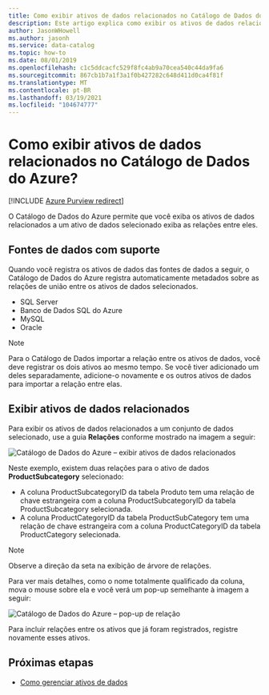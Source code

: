 ```yaml
---
title: Como exibir ativos de dados relacionados no Catálogo de Dados do Azure
description: Este artigo explica como exibir os ativos de dados relacionados de um ativo de dados selecionado no Catálogo de Dados do Azure.
author: JasonWHowell
ms.author: jasonh
ms.service: data-catalog
ms.topic: how-to
ms.date: 08/01/2019
ms.openlocfilehash: c1c5ddcacfc529f8fc4ab9a70cea540c44da9fa6
ms.sourcegitcommit: 867cb1b7a1f3a1f0b427282c648d411d0ca4f81f
ms.translationtype: MT
ms.contentlocale: pt-BR
ms.lasthandoff: 03/19/2021
ms.locfileid: "104674777"
---
```

# <a name="how-to-view-related-data-assets-in-azure-data-catalog"></a>Como exibir ativos de dados relacionados no Catálogo de Dados do Azure?

[!INCLUDE [Azure Purview redirect](../../includes/data-catalog-use-purview.md)]

O Catálogo de Dados do Azure permite que você exiba os ativos de dados relacionados a um ativo de dados selecionado exiba as relações entre eles. 

## <a name="supported-data-sources"></a>Fontes de dados com suporte 
Quando você registra os ativos de dados das fontes de dados a seguir, o Catálogo de Dados do Azure registra automaticamente metadados sobre as relações de união entre os ativos de dados selecionados. 

- SQL Server
- Banco de Dados SQL do Azure
- MySQL
- Oracle

> [!NOTE]
> Para o Catálogo de Dados importar a relação entre os ativos de dados, você deve registrar os dois ativos ao mesmo tempo. Se você tiver adicionado um deles separadamente, adicione-o novamente e os outros ativos de dados para importar a relação entre elas.

## <a name="view-related-data-assets"></a>Exibir ativos de dados relacionados
Para exibir os ativos de dados relacionados a um conjunto de dados selecionado, use a guia **Relações** conforme mostrado na imagem a seguir: 

![Catálogo de Dados do Azure – exibir ativos de dados relacionados](media/data-catalog-how-to-view-related-data-assets/relationships-tab.png)

Neste exemplo, existem duas relações para o ativo de dados **ProductSubcategory** selecionado: 

- A coluna ProductSubcategoryID da tabela Produto tem uma relação de chave estrangeira com a coluna ProductSubcategoryID da tabela ProductSubcategory selecionada. 
- A coluna ProductCategoryID da tabela ProductSubCategory tem uma relação de chave estrangeira com a coluna ProductCategoryID da tabela ProductCategory selecionada.

> [!NOTE]
> Observe a direção da seta na exibição de árvore de relações.  

Para ver mais detalhes, como o nome totalmente qualificado da coluna, mova o mouse sobre ela e você verá um pop-up semelhante à imagem a seguir: 

![Catálogo de Dados do Azure – pop-up de relação](media/data-catalog-how-to-view-related-data-assets/relationship-popup.png)

Para incluir relações entre os ativos que já foram registrados, registre novamente esses ativos.

## <a name="next-steps"></a>Próximas etapas
- [Como gerenciar ativos de dados](data-catalog-how-to-manage.md)
